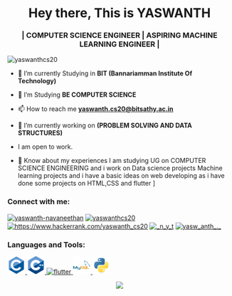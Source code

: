 <h1 align="center">Hey there, This is YASWANTH</h1>
<h3 align="center">| COMPUTER SCIENCE ENGINEER | ASPIRING MACHINE LEARNING ENGINEER |</h3>

<p align="left"> <img src="https://komarev.com/ghpvc/?username=yaswanthcs20&label=Profile%20views&color=0e75b6&style=flat" alt="yaswanthcs20" /> </p>

- 🌱 I’m currently Studying in **BIT (Bannariamman Institute Of Technology)**

- 🤝 I’m Studying **BE COMPUTER SCIENCE**

- 📫 How to reach me **yaswanth.cs20@bitsathy.ac.in**

- 🔭 I’m currently working on **(PROBLEM SOLVING AND DATA STRUCTURES)**

- I am open to work.

- 📄 Know about my experiences I am studying UG on COMPUTER SCIENCE ENGINEERING and i work on Data science projects Machine learning projects and i have a basic ideas on web developing as i have done some projects on HTML,CSS and flutter ]

<h3 align="left">Connect with me:</h3>
<p align="left">

<a href="https://linkedin.com/in/yaswanth-navaneethan" target="blank"><img align="center" src="https://raw.githubusercontent.com/rahuldkjain/github-profile-readme-generator/master/src/images/icons/Social/linked-in-alt.svg" alt="yaswanth-navaneethan" height="30" width="40" /></a>
<a href="https://www.codechef.com/users/yaswanthcs20" target="blank"><img align="center" src="https://cdn.jsdelivr.net/npm/simple-icons@3.1.0/icons/codechef.svg" alt="yaswanthcs20" height="30" width="40" /></a>
<a href="https://www.hackerrank.com/https://www.hackerrank.com/yaswanth_cs20" target="blank"><img align="center" src="https://raw.githubusercontent.com/rahuldkjain/github-profile-readme-generator/master/src/images/icons/Social/hackerrank.svg" alt="https://www.hackerrank.com/yaswanth_cs20" height="30" width="40" /></a>
<a href="https://twitter.com/_n_y_t" target="blank"><img align="center" src="https://raw.githubusercontent.com/rahuldkjain/github-profile-readme-generator/master/src/images/icons/Social/twitter.svg" alt="_n_y_t" height="30" width="40" /></a>
 <a href="https://instagram.com/yasw_anth_._" target="blank"><img align="center" src="https://raw.githubusercontent.com/rahuldkjain/github-profile-readme-generator/master/src/images/icons/Social/instagram.svg" alt="yasw_anth_._" height="30" width="40" /></a>
  
</p>




<h3 align="left">Languages and Tools:</h3>
<p align="left"> <a href="https://www.cprogramming.com/" target="_blank" rel="noreferrer"> <img src="https://raw.githubusercontent.com/devicons/devicon/master/icons/c/c-original.svg" alt="c" width="40" height="40"/> </a> <a href="https://www.w3schools.com/cpp/" target="_blank" rel="noreferrer"> <img src="https://raw.githubusercontent.com/devicons/devicon/master/icons/cplusplus/cplusplus-original.svg" alt="cplusplus" width="40" height="40"/> </a> <a href="https://flutter.dev" target="_blank" rel="noreferrer"> <img src="https://www.vectorlogo.zone/logos/flutterio/flutterio-icon.svg" alt="flutter" width="40" height="40"/> </a> <a href="https://www.mysql.com/" target="_blank" rel="noreferrer"> <img src="https://raw.githubusercontent.com/devicons/devicon/master/icons/mysql/mysql-original-wordmark.svg" alt="mysql" width="40" height="40"/> </a> <a href="https://www.python.org" target="_blank" rel="noreferrer"> <img src="https://raw.githubusercontent.com/devicons/devicon/master/icons/python/python-original.svg" alt="python" width="40" height="40"/> </a> </p>



<!--  STAT-1 -->
 <p align="center">  <img src="https://github-readme-stats.vercel.app/api?username=yaswanthcs20&show_icons=true&count_private=true&custom_title=My%20Github%20Stat&layout=compact&theme=radical&hide=issues&hide_border=true&hide_title=true,contribs" /> </p>
